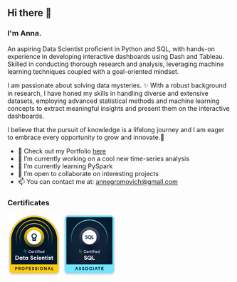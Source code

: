 ## Hi there 👋
### I'm Anna.

An aspiring Data Scientist proficient in Python and SQL, with hands-on experience in developing interactive dashboards using Dash and Tableau. Skilled in conducting thorough research and analysis, leveraging machine learning techniques coupled with a goal-oriented mindset.

I am passionate about solving data mysteries. ✨ With a robust background in research, I have honed my skills in handling diverse and extensive datasets, employing advanced statistical methods and machine learning concepts to extract meaningful insights and present them on the interactive dashboards.

I believe that the pursuit of knowledge is a lifelong journey and I am eager to embrace every opportunity to grow and innovate.🚀

- 💼 Check out my Portfolio [here](https://annagromovich.github.io/)
- 🔭 I’m currently working on a cool new time-series analysis
- 🌱 I’m currently learning PySpark
- 🤝 I’m open to collaborate on interesting projects
- 📫 You can contact me at: annegromovich@gmail.com

### Certificates
[<img alt="alt_text" width="120px" src="data_scientist_professional_badge.png">](https://www.datacamp.com/certificate/DS0024808730144)
[<img alt="alt_text" width="120px" src="sql_associate_badge.png">](https://www.datacamp.com/certificate/SQA0019715855623)



